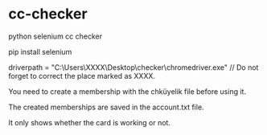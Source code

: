 # cc-checker
python selenium cc checker

pip install selenium

driverpath = "C:\Users\XXXX\Desktop\checker\chromedriver.exe" // Do not forget to correct the place marked as XXXX.

You need to create a membership with the chküyelik file before using it.

The created memberships are saved in the account.txt file.

It only shows whether the card is working or not.
